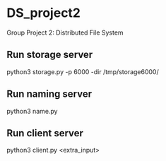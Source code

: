 # DS_project2
Group Project 2: Distributed File System

## Run storage server
python3 storage.py -p 6000 -dir /tmp/storage6000/

## Run naming server
python3 name.py

## Run client server
python3 client.py <command> <extra_input>
